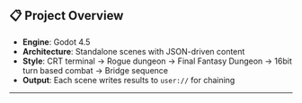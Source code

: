 ## 📋 **Project Overview**
- **Engine**: Godot 4.5
- **Architecture**: Standalone scenes with JSON-driven content
- **Style**: CRT terminal → Rogue dungeon → Final Fantasy Dungeon -> 16bit turn based combat -> Bridge sequence
- **Output**: Each scene writes results to `user://` for chaining

---
